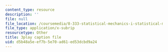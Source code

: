 ```yaml
---
content_type: resource
description: ''
file: null
file_location: /coursemedia/8-333-statistical-mechanics-i-statistical-mechanics-of-particles-fall-2013/d5b48a5eef7b5e70ad61ed53dcbd9a24_TDnfhpAZBqs.vtt
file_type: application/x-subrip
resourcetype: Other
title: 3play caption file
uid: d5b48a5e-ef7b-5e70-ad61-ed53dcbd9a24
---
```

